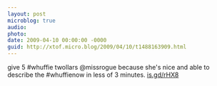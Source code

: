 ```yaml
---
layout: post
microblog: true
audio: 
photo: 
date: 2009-04-10 00:00:00 -0000
guid: http://xtof.micro.blog/2009/04/10/t1488163909.html
---
```

give 5 #whuffie twollars @missrogue because she's nice and able to describe the #whuffienow in less of 3 minutes. [is.gd/rHX8](http://is.gd/rHX8)
